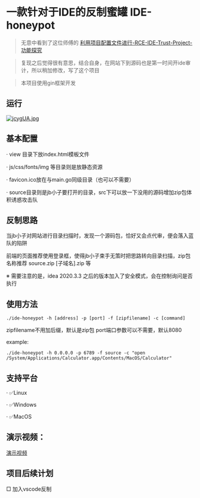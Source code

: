 # 一款针对于IDE的反制蜜罐 IDE-honeypot

> 无意中看到了这位师傅的 [利用项目配置文件进行-RCE-IDE-Trust-Project-功能探究](https://rmb122.com/2021/10/02/%E5%88%A9%E7%94%A8%E9%A1%B9%E7%9B%AE%E9%85%8D%E7%BD%AE%E6%96%87%E4%BB%B6%E8%BF%9B%E8%A1%8C-RCE-IDE-Trust-Project-%E5%8A%9F%E8%83%BD%E6%8E%A2%E7%A9%B6/)

> 复现之后觉得很有意思，结合自身，在网站下到源码也是第一时间开ide审计，所以稍加修改，写了这个项目

> 本项目使用gin框架开发

## 运行

[![jcygUA.jpg](https://s1.ax1x.com/2022/07/11/jcygUA.jpg)](https://imgtu.com/i/jcygUA)

## 基本配置

· view 目录下放index.html模板文件

· js/css/fonts/img 等目录则是放静态资源

· favicon.ico放在与main.go同级目录（也可以不需要）

· source目录则是jb小子要打开的目录，src下可以放一下没用的源码增加zip包体积诱惑攻击队

## 反制思路

当jb小子对网站进行目录扫描时，发现一个源码包，恰好又会点代审，便会落入蓝队的陷阱

前端的页面推荐使用登录框，使得jb小子束手无策时把思路转向目录扫描，zip包名称推荐 source.zip [子域名].zip 等

※ 需要注意的是，idea 2020.3.3 之后的版本加入了安全模式，会在控制询问是否执行

## 使用方法

```
./ide-honeypot -h [address] -p [port] -f [zipfilename] -c [command]
```

zipfilename不用加后缀，默认是zip包
port端口参数可以不需要，默认8080

example:

```
./ide-honeypot -h 0.0.0.0 -p 6789 -f source -c "open /System/Applications/Calculator.app/Contents/MacOS/Calculator"
```
## 支持平台

· ✅Linux

· ✅Windows

· ✅MacOS

## 演示视频：

[演示视频](https://www.bilibili.com/video/BV1JY4y1J7NQ/)

## 项目后续计划

□ 加入vscode反制
